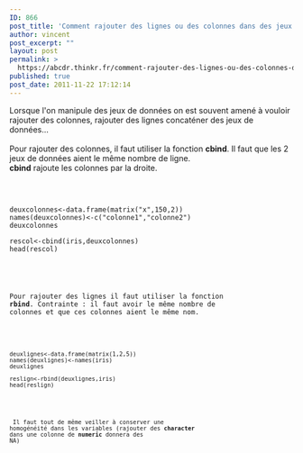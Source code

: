```yaml
---
ID: 866
post_title: 'Comment rajouter des lignes ou des colonnes dans des jeux de données sous R ? : cbind, rbind'
author: vincent
post_excerpt: ""
layout: post
permalink: >
  https://abcdr.thinkr.fr/comment-rajouter-des-lignes-ou-des-colonnes-dans-jeux-de-donnees-sous-r-cbind-rbind/
published: true
post_date: 2011-11-22 17:12:14
---
```

Lorsque l'on manipule des jeux de données on est souvent amené à vouloir rajouter des colonnes, rajouter des lignes concaténer des jeux de données...<br /><br />Pour rajouter des colonnes, il faut utiliser la fonction <strong>cbind</strong>. Il faut que les 2 jeux de données aient le même nombre de ligne.<br /><strong>cbind</strong> rajoute les colonnes par la droite.<br /><br /> <pre><code> <br />deuxcolonnes&lt;-data.frame(matrix("x",150,2))<br />names(deuxcolonnes)&lt;-c("colonne1","colonne2")<br />deuxcolonnes<br /><br />rescol&lt;-cbind(iris,deuxcolonnes)<br />head(rescol)<br /> </pre> <br /><br />Pour rajouter des lignes il faut utiliser la fonction <strong>rbind</strong>. Contrainte : il faut avoir le même nombre de colonnes et que ces colonnes aient le même nom.<br /><br /> <pre><code><br /><br />deuxlignes&lt;-data.frame(matrix(1,2,5))<br />names(deuxlignes)&lt;-names(iris)<br />deuxlignes<br /><br />reslign&lt;-rbind(deuxlignes,iris)<br />head(reslign) <br /> </pre> <br /><br /> Il faut tout de même veiller à conserver une homogénéité dans les variables (rajouter des <strong>character</strong> dans une colonne de <strong>numeric</strong> donnera des NA)<br /><br /><br /><br /><br />